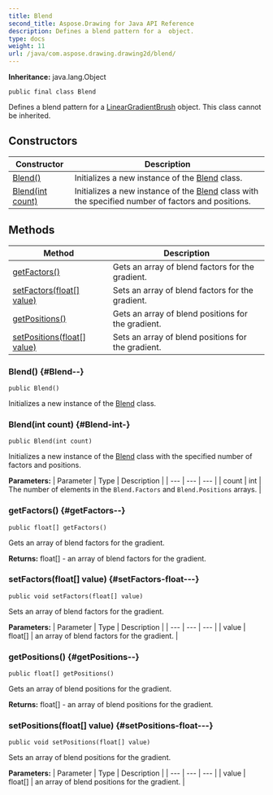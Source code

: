 ```yaml
---
title: Blend
second_title: Aspose.Drawing for Java API Reference
description: Defines a blend pattern for a  object.
type: docs
weight: 11
url: /java/com.aspose.drawing.drawing2d/blend/
---
```

**Inheritance:**
java.lang.Object
```
public final class Blend
```

Defines a blend pattern for a [LinearGradientBrush](../../com.aspose.drawing.drawing2d/lineargradientbrush) object. This class cannot be inherited.
## Constructors

| Constructor | Description |
| --- | --- |
| [Blend()](#Blend--) | Initializes a new instance of the [Blend](../../com.aspose.drawing.drawing2d/blend) class. |
| [Blend(int count)](#Blend-int-) | Initializes a new instance of the [Blend](../../com.aspose.drawing.drawing2d/blend) class with the specified number of factors and positions. |
## Methods

| Method | Description |
| --- | --- |
| [getFactors()](#getFactors--) | Gets an array of blend factors for the gradient. |
| [setFactors(float[] value)](#setFactors-float---) | Sets an array of blend factors for the gradient. |
| [getPositions()](#getPositions--) | Gets an array of blend positions for the gradient. |
| [setPositions(float[] value)](#setPositions-float---) | Sets an array of blend positions for the gradient. |
### Blend() {#Blend--}
```
public Blend()
```


Initializes a new instance of the [Blend](../../com.aspose.drawing.drawing2d/blend) class.

### Blend(int count) {#Blend-int-}
```
public Blend(int count)
```


Initializes a new instance of the [Blend](../../com.aspose.drawing.drawing2d/blend) class with the specified number of factors and positions.

**Parameters:**
| Parameter | Type | Description |
| --- | --- | --- |
| count | int | The number of elements in the `Blend.Factors` and `Blend.Positions` arrays. |

### getFactors() {#getFactors--}
```
public float[] getFactors()
```


Gets an array of blend factors for the gradient.

**Returns:**
float[] - an array of blend factors for the gradient.
### setFactors(float[] value) {#setFactors-float---}
```
public void setFactors(float[] value)
```


Sets an array of blend factors for the gradient.

**Parameters:**
| Parameter | Type | Description |
| --- | --- | --- |
| value | float[] | an array of blend factors for the gradient. |

### getPositions() {#getPositions--}
```
public float[] getPositions()
```


Gets an array of blend positions for the gradient.

**Returns:**
float[] - an array of blend positions for the gradient.
### setPositions(float[] value) {#setPositions-float---}
```
public void setPositions(float[] value)
```


Sets an array of blend positions for the gradient.

**Parameters:**
| Parameter | Type | Description |
| --- | --- | --- |
| value | float[] | an array of blend positions for the gradient. |

